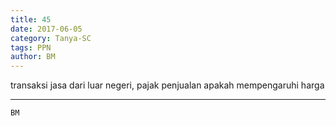 ```yaml
---
title: 45
date: 2017-06-05
category: Tanya-SC
tags: PPN
author: BM
---
```


transaksi jasa dari luar negeri, pajak penjualan apakah mempengaruhi harga

---



`BM`

